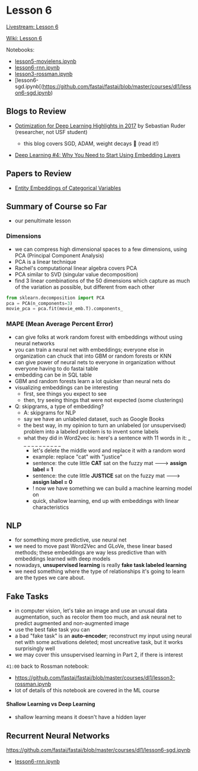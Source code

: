 # Lesson 6

[Livestream: Lesson 6](https://www.youtube.com/watch?v=sHcLkfRrgoQ&feature=youtu.be)

[Wiki: Lesson 6](http://forums.fast.ai/t/wiki-lesson-6/8629)

Notebooks:  
* [lesson5-movielens.ipynb](https://github.com/fastai/fastai/blob/master/courses/dl1/lesson5-movielens.ipynb)
* [lesson6-rnn.ipynb](https://github.com/fastai/fastai/blob/master/courses/dl1/lesson6-rnn.ipynb)
* [lesson3-rossman.ipynb](https://github.com/fastai/fastai/blob/master/courses/dl1/lesson3-rossman.ipynb)
* [lesson6-sgd.ipynb[(https://github.com/fastai/fastai/blob/master/courses/dl1/lesson6-sgd.ipynb) 

## Blogs to Review

* [Optimization for Deep Learning Highlights in 2017](http://ruder.io/deep-learning-optimization-2017/index.html) by Sebastian Ruder (researcher, not USF student)  
  - this blog covers SGD, ADAM, weight decays :red_circle: (read it!)

* [Deep Learning #4: Why You Need to Start Using Embedding Layers](https://towardsdatascience.com/deep-learning-4-embedding-layers-f9a02d55ac12)


## Papers to Review
* [Entity Embeddings of Categorical Variables](https://www.slideshare.net/sermakarevich/entity-embeddings-of-categorical-variables)

## Summary of Course so Far
- our penultimate lesson


### Dimensions
- we can compress high dimensional spaces to a few dimensions, using PCA (Principal Component Analysis)
- PCA is a linear technique
- Rachel's computational linear algebra covers PCA
- PCA similar to SVD (singular value decomposition)
- find 3 linear combinations of the 50 dimensions which capture as much of the variation as possible, but different from each other
```python
from sklearn.decomposition import PCA
pca = PCA(n_components=3)
movie_pca = pca.fit(movie_emb.T).components_
```

### MAPE (Mean Average Percent Error)
- can give folks at work random forest with embeddings without using neural networks
- you can train a neural net with embeddings; everyone else in organization can chuck that into GBM or random forests or KNN
- can give power of neural nets to everyone in organization without everyone having to do fastai table
- embedding can be in SQL table
- GBM and random forests learn a lot quicker than neural nets do
- visualizing embeddings can be interesting
  - first, see things you expect to see
  - then, try seeing things that were not expected (some clusterings)
- Q:  skipgrams, a type of embedding?
  - A:  skipgrams for NLP
  - say we have an unlabeled dataset, such as Google Books
  - the best way, in my opinion to turn an unlabeled (or unsupervised) problem into a labeled problem is to invent some labels
  - what they did in Word2vec is:  here's a sentence with 11 words in it: _ _ _ _ _ _ _ _ _ _ _ 
    - let's delete the middle word and replace it with a random word
    - example:  replace "cat" with "justice"
    - sentence:  the cute little **CAT** sat on the fuzzy mat ---> **assign label = 1**
    - sentence:  the cute little **JUSTICE** sat on the fuzzy mat ---> **assign label = 0**
    - ! now we have something we can build a machine learning model on
    - quick, shallow learning, end up with embeddings with linear characteristics
    
## NLP
- for something more predictive, use neural net
- we need to move past Word2Vec and GLoVe, these linear based methods; these embeddings are way less predictive than with embeddings learned with deep models
- nowadays, **unsupervised learning** is really **fake task labeled learning**
- we need something where the type of relationships it's going to learn are the types we care about.

## Fake Tasks
- in computer vision, let's take an image and use an unusal data augmentation, such as recolor them too much, and ask neural net to predict augmented and non-augmented image
- use the best fake task you can
- a bad "fake task" is an **auto-encoder**; reconstruct my input using neural net with some activations deleted; most uncreative task, but it works surprisingly well
- we may cover this unsupervised learning in Part 2, if there is interest

`41:00` back to Rossman notebook:  
- https://github.com/fastai/fastai/blob/master/courses/dl1/lesson3-rossman.ipynb
- lot of details of this notebook are covered in the ML course

#### Shallow Learning vs Deep Learning
- shallow learning means it doesn't have a hidden layer

## Recurrent Neural Networks
https://github.com/fastai/fastai/blob/master/courses/dl1/lesson6-sgd.ipynb  


* [lesson6-rnn.ipynb](https://github.com/fastai/fastai/blob/master/courses/dl1/lesson6-rnn.ipynb)

